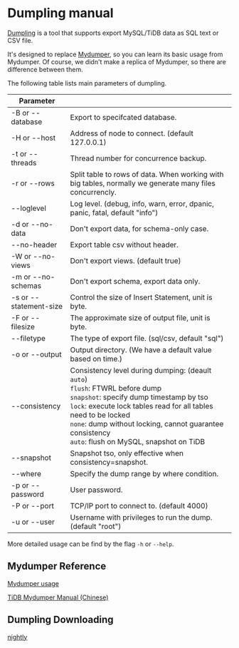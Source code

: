 # Dumpling manual

[Dumpling](https://github.com/pingcap/dumpling) is a tool that supports export MySQL/TiDB data as SQL text or CSV file.

It's designed to replace [Mydumper](https://github.com/pingcap/mydumper), so you can learn its basic usage from Mydumper. Of course, we didn't make a replica of Mydumper, so there are difference between them.

The following table lists main parameters of dumpling.


| Parameter |     |
| --------| --- |
| -B or --database | Export to specifcated database. |
| -H or --host | Address of node to connect. (default 127.0.0.1) |
| -t or --threads | Thread number for concurrence backup. |
| -r or --rows | Split table to rows of data. When working with big tables, normally we generate many files concurrencly. |
| --loglevel | Log level. (debug, info, warn, error, dpanic, panic, fatal, default "info") |
| -d or --no-data | Don't export data, for schema-only case. |
| --no-header | Export table csv without header. |
| -W or --no-views | Don't export views. (default true) |
| -m or --no-schemas | Don't export schema, export data only. |
| -s or --statement-size | Control the size of Insert Statement, unit is byte. |
| -F or --filesize | The approximate size of output file, unit is byte. |
| --filetype| The type of export file. (sql/csv, default "sql")           |
| -o or --output | Output directory. (We have a default value based on time.) |
| --consistency | Consistency level during dumping: (deault `auto`)<br>`flush`: FTWRL before dump <br>`snapshot`: specify dump timestamp by tso <br>`lock`: execute lock tables read for all tables need to be locked <br>`none`: dump without locking, cannot guarantee consistency <br>`auto`: flush on MySQL, snapshot on TiDB |
| --snapshot | Snapshot tso, only effective when consistency=snapshot. |
| --where | Specify the dump range by where condition. |
| -p or --password | User password. |
| -P or --port | TCP/IP port to connect to. (default 4000) |
| -u or --user | Username with privileges to run the dump. (default "root") |

More detailed usage can be find by the flag `-h` or `--help`.

## Mydumper Reference

[Mydumper usage](https://github.com/maxbube/mydumper/blob/master/docs/mydumper_usage.rst)

[TiDB Mydumper Manual (Chinese)](https://pingcap.com/docs-cn/stable/reference/tools/mydumper/)

## Dumpling Downloading

[nightly](https://download.pingcap.org/dumpling-nightly-linux-amd64.tar.gz)